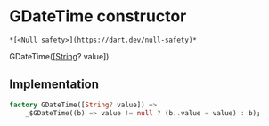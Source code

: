 


# GDateTime constructor




    *[<Null safety>](https://dart.dev/null-safety)*



GDateTime([[String](https://api.flutter.dev/flutter/dart-core/String-class.html)? value])





## Implementation

```dart
factory GDateTime([String? value]) =>
    _$GDateTime((b) => value != null ? (b..value = value) : b);
```







